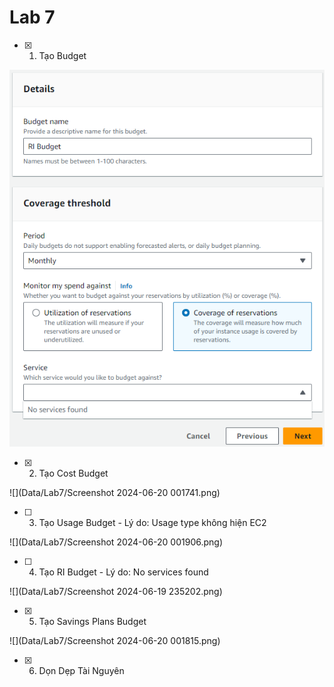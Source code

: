# Lab 7
- [x] 1. Tạo Budget

![](https://github.com/MinhTien088/AWS-FCJ/blob/1c83ea3d977f8bfcf855e34c92816ea39e40dbe8/Data/Lab7/Screenshot%202024-06-19%20235202.png)

- [x] 2. Tạo Cost Budget

![](Data/Lab7/Screenshot 2024-06-20 001741.png)

- [ ] 3. Tạo Usage Budget - Lý do: Usage type không hiện EC2

![](Data/Lab7/Screenshot 2024-06-20 001906.png)

- [ ] 4. Tạo RI Budget - Lý do: No services found

![](Data/Lab7/Screenshot 2024-06-19 235202.png)

- [x] 5. Tạo Savings Plans Budget

![](Data/Lab7/Screenshot 2024-06-20 001815.png)

- [x] 6. Dọn Dẹp Tài Nguyên
